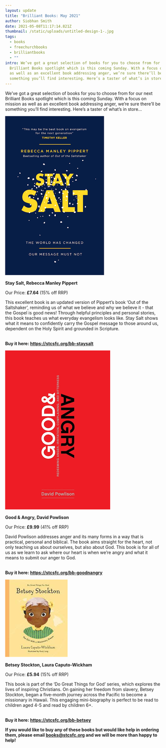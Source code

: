 ```yaml
---
layout: update
title: "Brilliant Books: May 2021"
author: Siobhan Smith
date: 2021-05-08T11:17:14.821Z
thumbnail: /static/uploads/untitled-design-1-.jpg
tags:
  - books
  - freechurchbooks
  - brilliantbooks
  - ""
intro: We’ve got a great selection of books for you to choose from for our next
  Brilliant Books spotlight which is this coming Sunday. With a focus on mission
  as well as an excellent book addressing anger, we’re sure there’ll be
  something you’ll find interesting. Here’s a taster of what’s in store…
---
```

We’ve got a great selection of books for you to choose from for our next Brilliant Books spotlight which is this coming Sunday. With a focus on mission as well as an excellent book addressing anger, we’re sure there’ll be something you’ll find interesting. Here’s a taster of what’s in store…

![](/static/uploads/stay-salt.png)

**Stay Salt, Rebecca Manley Pippert**

Our Price: **£7.64** (15% off RRP)

This excellent book is an updated version of Pippert’s book ‘Out of the Saltshaker’, reminding us of what we believe and why we believe it - that the Gospel is good news! Through helpful principles and personal stories, this book teaches us what everyday evangelism looks like. Stay Salt shows what it means to confidently carry the Gospel message to those around us, dependent on the Holy Spirit and grounded in Scripture. 

**\
Buy it here: <https://stcsfc.org/bb-staysalt>**

![](/static/uploads/good-and-angry.png)

**Good & Angry, David Powlison**

Our Price: **£9.99** (41% off RRP)

David Powlison addresses anger and its many forms in a way that is practical, personal and biblical. The book aims straight for the heart, not only teaching us about ourselves, but also about God. This book is for all of us as we learn to ask where our heart is when we’re angry and what it means to submit our anger to God.

**\
Buy it here: <https://stcsfc.org/bb-goodnangry>**

![](/static/uploads/the-girl-with-a-missionary-dream.png)

**Betsey Stockton, Laura Caputo-Wickham**

Our Price: **£5.94** (15% off RRP)

This book is part of the ‘Do Great Things for God’ series, which explores the lives of inspiring Christians. On gaining her freedom from slavery, Betsey Stockton, began a five-month journey across the Pacific to become a missionary in Hawaii. This engaging mini-biography is perfect to be read to children aged 4-5 and read by children 6+. 

**\
Buy it here: <https://stcsfc.org/bb-betsey>**



**If you would like to buy any of these books but would like help in ordering them, please email [books@stcsfc.org](mailto:books@stcsfc.org) and we will be more than happy to help!**